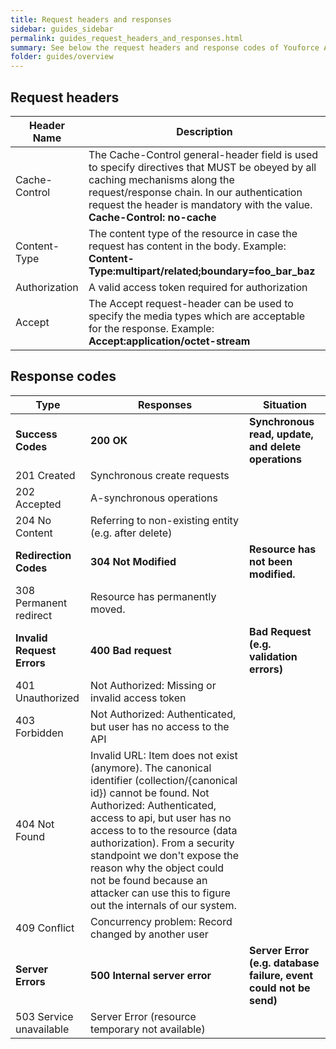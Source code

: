 ```yaml
---
title: Request headers and responses
sidebar: guides_sidebar
permalink: guides_request_headers_and_responses.html
summary: See below the request headers and response codes of Youforce API.
folder: guides/overview
---
```



## Request headers


| Header Name      | Description                                                                                                                                                                                                                                            |
| ---------------- | ------------------------------------------------------------------------------------------------------------------------------------------------------------------------------------------------------------------------------------------------------ |
| Cache-Control    | The Cache-Control general-header field is used to specify directives that MUST be obeyed by all caching mechanisms along the request/response chain. In our authentication request the header is mandatory with the value. **Cache-Control: no-cache** |
| Content-Type     | The content type of the resource in case the request has content in the body. Example: **Content-Type:multipart/related;boundary=foo_bar_baz**                                                                                                         |
| Authorization    | A valid access token required for authorization                                                                                                                                                                                                            |
| Accept           | The Accept request-header can be used to specify the media types which are acceptable for the response. Example: **Accept:application/octet-stream**                                                                                                   |

## Response codes


| Type                       | Responses                                                                                                                                                                                                                                                                                                                                                                                               | Situation                                                         |
| -------------------------- | ------------------------------------------------------------------------------------------------------------------------------------------------------------------------------------------------------------------------------------------------------------------------------------------------------------------------------------------------------------------------------------------------------- | ----------------------------------------------------------------- |
| **Success Codes**          | **200 OK**                                                                                                                                                                                                                                                                                                                                                                                              | **Synchronous read, update, and delete operations**               |
| 201 Created                | Synchronous create requests                                                                                                                                                                                                                                                                                                                                                                             |                                                                   |
| 202 Accepted               | A-synchronous operations                                                                                                                                                                                                                                                                                                                                                                                |                                                                   |
| 204 No Content             | Referring to non-existing entity (e.g. after delete)                                                                                                                                                                                                                                                                                                                                                    |                                                                   |
| **Redirection Codes**      | **304 Not Modified**                                                                                                                                                                                                                                                                                                                                                                                    | **Resource has not been modified.**                               |
| 308 Permanent redirect     | Resource has permanently moved.                                                                                                                                                                                                                                                                                                                                                                         |                                                                   |
| **Invalid Request Errors** | **400 Bad request**                                                                                                                                                                                                                                                                                                                                                                                     | **Bad Request (e.g. validation errors)**                          |
| 401 Unauthorized           | Not Authorized: Missing or invalid access token                                                                                                                                                                                                                                                                                                                                                         |                                                                   |
| 403 Forbidden              | Not Authorized: Authenticated, but user has no access to the API                                                                                                                                                                                                                                                                                                                                        |                                                                   |
| 404 Not Found              | Invalid  URL: Item does not exist (anymore). The canonical identifier (collection/{canonical id}) cannot be found. Not Authorized:  Authenticated, access to api, but user has no access to to the resource (data authorization).  From a security standpoint we don't expose the reason why the object could not be found because an  attacker can use this to figure out the internals of our system. |                                                                   |
| 409 Conflict               | Concurrency problem: Record changed by another user                                                                                                                                                                                                                                                                                                                                                     |                                                                   |
| **Server Errors**          | **500 Internal server error**                                                                                                                                                                                                                                                                                                                                                                           | **Server Error (e.g. database failure, event could not be send)** |
| 503 Service unavailable    | Server Error (resource temporary not available)                                                                                                                                                                                                                                                                                                                                                         |                                                                   |
